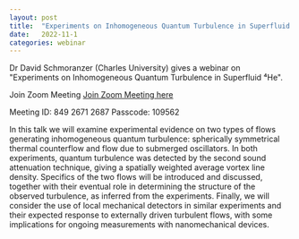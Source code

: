 ```yaml
---
layout: post
title:  "Experiments on Inhomogeneous Quantum Turbulence in Superfluid ⁴He"
date:   2022-11-1
categories: webinar
---
```

Dr David Schmoranzer (Charles University) gives a webinar on "Experiments on Inhomogeneous Quantum Turbulence in Superfluid ⁴He".

Join Zoom Meeting
<a href="https://newcastleuniversity.zoom.us/j/84926712687">Join Zoom Meeting here</a>

Meeting ID: 849 2671 2687
Passcode: 109562


In this talk we will examine experimental evidence on two types of flows generating inhomogeneous quantum turbulence: spherically symmetrical thermal counterflow and flow due to submerged oscillators. In both experiments, quantum turbulence was detected by the second sound attenuation technique, giving a spatially weighted average vortex line density. Specifics of the two flows will be introduced and discussed, together with their eventual role in determining the structure of the observed turbulence, as inferred from the experiments. Finally, we will consider the use of local mechanical detectors in similar experiments and their expected response to externally driven turbulent flows, with some implications for ongoing measurements with nanomechanical devices. 




